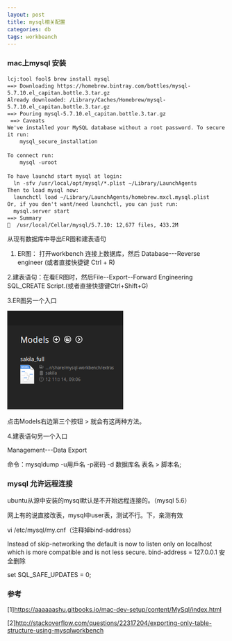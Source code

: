 ```yaml
---
layout: post
title: mysql相关配置
categories: db
tags: workbeanch
---
```



### mac上mysql 安装

    lcj:tool fool$ brew install mysql
    ==> Downloading https://homebrew.bintray.com/bottles/mysql-5.7.10.el_capitan.bottle.3.tar.gz
    Already downloaded: /Library/Caches/Homebrew/mysql-5.7.10.el_capitan.bottle.3.tar.gz
    ==> Pouring mysql-5.7.10.el_capitan.bottle.3.tar.gz
     ==> Caveats
    We've installed your MySQL database without a root password. To secure it run:
        mysql_secure_installation
    
    To connect run:
        mysql -uroot
    
    To have launchd start mysql at login:
      ln -sfv /usr/local/opt/mysql/*.plist ~/Library/LaunchAgents
    Then to load mysql now:
      launchctl load ~/Library/LaunchAgents/homebrew.mxcl.mysql.plist
    Or, if you don't want/need launchctl, you can just run:
      mysql.server start
    ==> Summary
    🍺  /usr/local/Cellar/mysql/5.7.10: 12,677 files, 433.2M
    
 从现有数据库中导出ER图和建表语句
1. ER图： 打开workbench  连接上数据库，然后 Database---Reverse  engineer (或者直接快捷键 Ctrl + R)

2.建表语句：在看ER图时，然后File--Export--Forward Engineering SQL_CREATE Script.(或者直接快捷键Ctrl+Shift+G)

3.ER图另一个入口

![workbeanch](/images/tool/workbeanch.png)

点击Models右边第三个按钮 > 就会有这两种方法。

4.建表语句另一个入口

Management---Data Export

命令：mysqldump -u用戶名 -p密码 -d 数据库名 表名 > 脚本名;

### mysql 允许远程连接

ubuntu从源中安装的mysql默认是不开始远程连接的。（mysql 5.6）

网上有的说直接改表，mysql中user表，测试不行。下，亲测有效

vi  /etc/mysql/my.cnf（注释掉bind-address）

Instead of skip-networking the default is now to listen only on
localhost which is more compatible and is not less secure.
bind-address = 127.0.0.1
安全删除

set SQL_SAFE_UPDATES = 0;

###  参考

[1]<https://aaaaaashu.gitbooks.io/mac-dev-setup/content/MySql/index.html>

[2]<http://stackoverflow.com/questions/22317204/exporting-only-table-structure-using-mysqlworkbench>